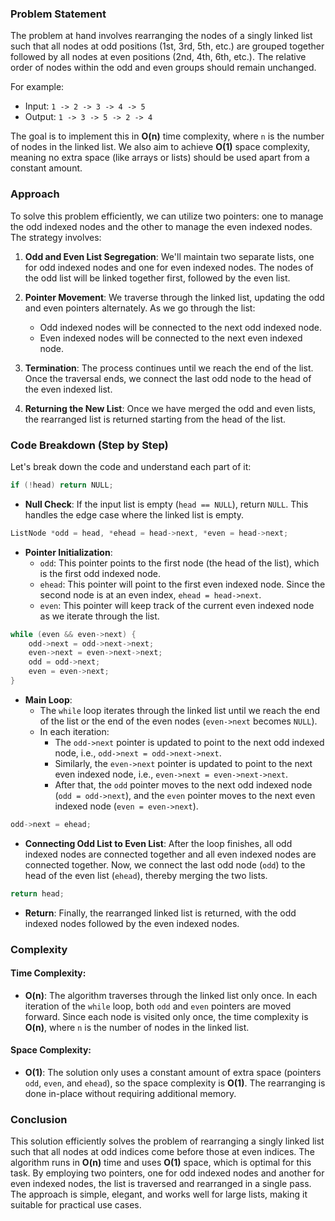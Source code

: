 ### Problem Statement

The problem at hand involves rearranging the nodes of a singly linked list such that all nodes at odd positions (1st, 3rd, 5th, etc.) are grouped together followed by all nodes at even positions (2nd, 4th, 6th, etc.). The relative order of nodes within the odd and even groups should remain unchanged.

For example:
- Input: `1 -> 2 -> 3 -> 4 -> 5`
- Output: `1 -> 3 -> 5 -> 2 -> 4`

The goal is to implement this in **O(n)** time complexity, where `n` is the number of nodes in the linked list. We also aim to achieve **O(1)** space complexity, meaning no extra space (like arrays or lists) should be used apart from a constant amount.

### Approach

To solve this problem efficiently, we can utilize two pointers: one to manage the odd indexed nodes and the other to manage the even indexed nodes. The strategy involves:

1. **Odd and Even List Segregation**: We'll maintain two separate lists, one for odd indexed nodes and one for even indexed nodes. The nodes of the odd list will be linked together first, followed by the even list.
   
2. **Pointer Movement**: We traverse through the linked list, updating the odd and even pointers alternately. As we go through the list:
   - Odd indexed nodes will be connected to the next odd indexed node.
   - Even indexed nodes will be connected to the next even indexed node.

3. **Termination**: The process continues until we reach the end of the list. Once the traversal ends, we connect the last odd node to the head of the even indexed list.

4. **Returning the New List**: Once we have merged the odd and even lists, the rearranged list is returned starting from the head of the list.

### Code Breakdown (Step by Step)

Let's break down the code and understand each part of it:

```cpp
if (!head) return NULL;
```
- **Null Check**: If the input list is empty (`head == NULL`), return `NULL`. This handles the edge case where the linked list is empty.

```cpp
ListNode *odd = head, *ehead = head->next, *even = head->next;
```
- **Pointer Initialization**:
  - `odd`: This pointer points to the first node (the head of the list), which is the first odd indexed node.
  - `ehead`: This pointer will point to the first even indexed node. Since the second node is at an even index, `ehead = head->next`.
  - `even`: This pointer will keep track of the current even indexed node as we iterate through the list.

```cpp
while (even && even->next) {
    odd->next = odd->next->next;
    even->next = even->next->next;
    odd = odd->next;
    even = even->next;
}
```
- **Main Loop**:
  - The `while` loop iterates through the linked list until we reach the end of the list or the end of the even nodes (`even->next` becomes `NULL`).
  - In each iteration:
    - The `odd->next` pointer is updated to point to the next odd indexed node, i.e., `odd->next = odd->next->next`.
    - Similarly, the `even->next` pointer is updated to point to the next even indexed node, i.e., `even->next = even->next->next`.
    - After that, the `odd` pointer moves to the next odd indexed node (`odd = odd->next`), and the `even` pointer moves to the next even indexed node (`even = even->next`).

```cpp
odd->next = ehead;
```
- **Connecting Odd List to Even List**: After the loop finishes, all odd indexed nodes are connected together and all even indexed nodes are connected together. Now, we connect the last odd node (`odd`) to the head of the even list (`ehead`), thereby merging the two lists.

```cpp
return head;
```
- **Return**: Finally, the rearranged linked list is returned, with the odd indexed nodes followed by the even indexed nodes.

### Complexity

#### Time Complexity:
- **O(n)**: The algorithm traverses through the linked list only once. In each iteration of the `while` loop, both `odd` and `even` pointers are moved forward. Since each node is visited only once, the time complexity is **O(n)**, where `n` is the number of nodes in the linked list.

#### Space Complexity:
- **O(1)**: The solution only uses a constant amount of extra space (pointers `odd`, `even`, and `ehead`), so the space complexity is **O(1)**. The rearranging is done in-place without requiring additional memory.

### Conclusion

This solution efficiently solves the problem of rearranging a singly linked list such that all nodes at odd indices come before those at even indices. The algorithm runs in **O(n)** time and uses **O(1)** space, which is optimal for this task. By employing two pointers, one for odd indexed nodes and another for even indexed nodes, the list is traversed and rearranged in a single pass. The approach is simple, elegant, and works well for large lists, making it suitable for practical use cases.